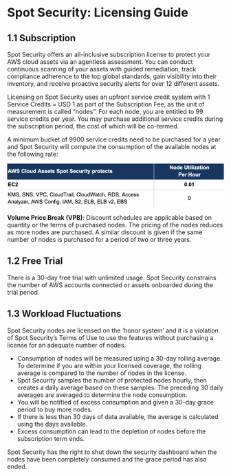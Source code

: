 # Spot Security: Licensing Guide

## 1.1 Subscription

Spot Security offers an all-inclusive subscription license to protect your AWS cloud assets via an agentless assessment. You can conduct continuous scanning of your assets with guided remediation, track compliance adherence to the top global standards, gain visibility into their inventory, and receive proactive security alerts for over 12 different assets.

Licensing on Spot Security uses an upfront service credit system with 1 Service Credits = USD 1 as part of the Subscription Fee, as the unit of measurement is called “nodes”. For each node, you are entitled to 99 service credits per year. You may purchase additional service credits during the subscription period, the cost of which will be co-termed.

A minimum bucket of 9900 service credits need to be purchased for a year and Spot Security will compute the consumption of the available nodes at the following rate:

<img src="/spot-security/_media/license.png" width="700" height="100" />

**Volume Price Break (VPB)**: Discount schedules are applicable based on quantity or the terms of purchased nodes. The pricing of the nodes reduces as more nodes are purchased. A similar discount is given if the same number of nodes is purchased for a period of two or three years.

## 1.2 Free Trial

There is a 30-day free trial with unlimited usage. Spot Security constrains the number of AWS accounts connected or assets onboarded during the trial period.

## 1.3 Workload Fluctuations

Spot Security nodes are licensed on the ‘honor system’ and it is a violation of Spot Security’s Terms of Use to use the features without purchasing a license for an adequate number of nodes.
* Consumption of nodes will be measured using a 30-day rolling average. To determine if you are within your licensed coverage, the rolling average is compared to the number of nodes in the license.
* Spot Security samples the number of protected nodes hourly, then creates a daily average based on these samples. The preceding 30 daily averages are averaged to determine the node consumption.  
* You will be notified of excess consumption and given a 30-day grace period to buy more nodes.
* If there is less than 30 days of data available, the average is calculated using the days available.
* Excess consumption can lead to the depletion of nodes before the subscription term ends.  

Spot Security has the right to shut down the security dashboard when the nodes have been completely consumed and the grace period has also ended.  
